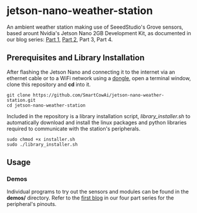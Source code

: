# jetson-nano-weather-station
An ambient weather station making use of SeeedStudio's Grove sensors, based arount Nvidia's Jetson Nano 2GB Development Kit, as documented in our blog series: [Part 1](https://medium.com/@Smartcow_ai/a-jetson-nano-ambient-weather-station-part-1-c93cae197dcf), [Part 2](https://medium.com/@Smartcow_ai/a-jetson-nano-ambient-weather-station-part-2-d3233104b6ab), Part 3, Part 4.

## Prerequisites and Library Installation

After flashing the Jetson Nano and connecting it to the internet via an ethernet cable or to a WiFi network using a [dongle](https://github.com/SmartCowAi/Jetson-WifiDongle-Drivers), open a terminal window, clone this repository and **cd** into it.
```
git clone https://github.com/SmartCowAi/jetson-nano-weather-station.git
cd jetson-nano-weather-station
```

Included in the repository is a library installation script, *library_installer.sh* to automatically download and install the linux packages and python libraries required to communicate with the station's peripherals.

```
sudo chmod +x installer.sh
sudo ./library_installer.sh
```

## Usage

### Demos

Individual programs to try out the sensors and modules can be found in the **demos/** directory. Refer to the [first blog](https://medium.com/@Smartcow_ai/a-jetson-nano-ambient-weather-station-part-1-c93cae197dcf) in our four part series for the peripheral's pinouts.
